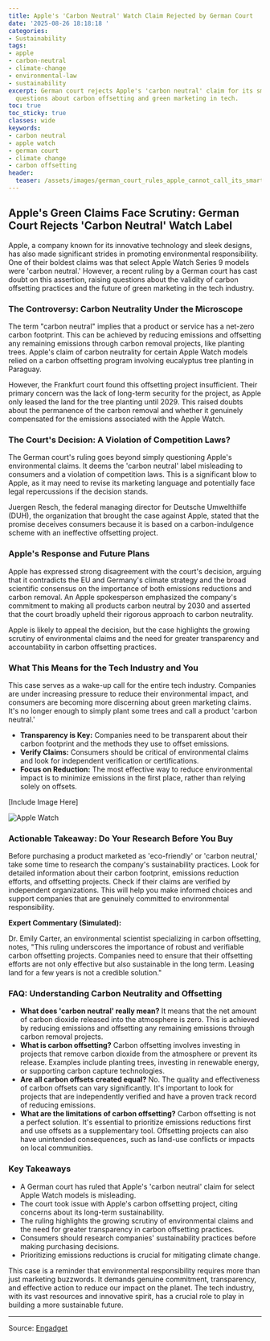 ```yaml
---
title: Apple's 'Carbon Neutral' Watch Claim Rejected by German Court
date: '2025-08-26 18:18:18 '
categories:
- Sustainability
tags:
- apple
- carbon-neutral
- climate-change
- environmental-law
- sustainability
excerpt: German court rejects Apple's 'carbon neutral' claim for its smartwatch, raising
  questions about carbon offsetting and green marketing in tech.
toc: true
toc_sticky: true
classes: wide
keywords:
- carbon neutral
- apple watch
- german court
- climate change
- carbon offsetting
header:
  teaser: /assets/images/german_court_rules_apple_cannot_call_its_smartwatc_20250826181818.jpg
---
```


## Apple's Green Claims Face Scrutiny: German Court Rejects 'Carbon Neutral' Watch Label

Apple, a company known for its innovative technology and sleek designs, has also made significant strides in promoting environmental responsibility. One of their boldest claims was that select Apple Watch Series 9 models were 'carbon neutral.' However, a recent ruling by a German court has cast doubt on this assertion, raising questions about the validity of carbon offsetting practices and the future of green marketing in the tech industry.

### The Controversy: Carbon Neutrality Under the Microscope

The term "carbon neutral" implies that a product or service has a net-zero carbon footprint. This can be achieved by reducing emissions and offsetting any remaining emissions through carbon removal projects, like planting trees. Apple's claim of carbon neutrality for certain Apple Watch models relied on a carbon offsetting program involving eucalyptus tree planting in Paraguay.

However, the Frankfurt court found this offsetting project insufficient. Their primary concern was the lack of long-term security for the project, as Apple only leased the land for the tree planting until 2029. This raised doubts about the permanence of the carbon removal and whether it genuinely compensated for the emissions associated with the Apple Watch.

### The Court's Decision: A Violation of Competition Laws?

The German court's ruling goes beyond simply questioning Apple's environmental claims. It deems the 'carbon neutral' label misleading to consumers and a violation of competition laws. This is a significant blow to Apple, as it may need to revise its marketing language and potentially face legal repercussions if the decision stands.

Juergen Resch, the federal managing director for Deutsche Umwelthilfe (DUH), the organization that brought the case against Apple, stated that the promise deceives consumers because it is based on a carbon-indulgence scheme with an ineffective offsetting project.

### Apple's Response and Future Plans

Apple has expressed strong disagreement with the court's decision, arguing that it contradicts the EU and Germany's climate strategy and the broad scientific consensus on the importance of both emissions reductions and carbon removal. An Apple spokesperson emphasized the company's commitment to making all products carbon neutral by 2030 and asserted that the court broadly upheld their rigorous approach to carbon neutrality.

Apple is likely to appeal the decision, but the case highlights the growing scrutiny of environmental claims and the need for greater transparency and accountability in carbon offsetting practices.

### What This Means for the Tech Industry and You

This case serves as a wake-up call for the entire tech industry. Companies are under increasing pressure to reduce their environmental impact, and consumers are becoming more discerning about green marketing claims. It's no longer enough to simply plant some trees and call a product 'carbon neutral.'

*   **Transparency is Key:** Companies need to be transparent about their carbon footprint and the methods they use to offset emissions.
*   **Verify Claims:** Consumers should be critical of environmental claims and look for independent verification or certifications.
*   **Focus on Reduction:** The most effective way to reduce environmental impact is to minimize emissions in the first place, rather than relying solely on offsets.

[Include Image Here]

![Apple Watch](https://o.aolcdn.com/images/dims?image_uri=https%3A%2F%2Fs.yimg.com%2Fos%2Fcreatr-uploaded-images%2F2024-10%2Fce4e7850-88d7-11ef-afb4-476b94bd0cff&resize=1400%2C933&client=19f2b5e49a271b2bde77&signature=e2e4eeaef4850a02f7b96f679858d292a84610ad)

### Actionable Takeaway: Do Your Research Before You Buy

Before purchasing a product marketed as 'eco-friendly' or 'carbon neutral,' take some time to research the company's sustainability practices. Look for detailed information about their carbon footprint, emissions reduction efforts, and offsetting projects. Check if their claims are verified by independent organizations. This will help you make informed choices and support companies that are genuinely committed to environmental responsibility.

**Expert Commentary (Simulated):**

Dr. Emily Carter, an environmental scientist specializing in carbon offsetting, notes, "This ruling underscores the importance of robust and verifiable carbon offsetting projects. Companies need to ensure that their offsetting efforts are not only effective but also sustainable in the long term. Leasing land for a few years is not a credible solution."

### FAQ: Understanding Carbon Neutrality and Offsetting

*   **What does 'carbon neutral' really mean?** It means that the net amount of carbon dioxide released into the atmosphere is zero. This is achieved by reducing emissions and offsetting any remaining emissions through carbon removal projects.
*   **What is carbon offsetting?** Carbon offsetting involves investing in projects that remove carbon dioxide from the atmosphere or prevent its release. Examples include planting trees, investing in renewable energy, or supporting carbon capture technologies.
*   **Are all carbon offsets created equal?** No. The quality and effectiveness of carbon offsets can vary significantly. It's important to look for projects that are independently verified and have a proven track record of reducing emissions.
*   **What are the limitations of carbon offsetting?** Carbon offsetting is not a perfect solution. It's essential to prioritize emissions reductions first and use offsets as a supplementary tool. Offsetting projects can also have unintended consequences, such as land-use conflicts or impacts on local communities.

### Key Takeaways

*   A German court has ruled that Apple's 'carbon neutral' claim for select Apple Watch models is misleading.
*   The court took issue with Apple's carbon offsetting project, citing concerns about its long-term sustainability.
*   The ruling highlights the growing scrutiny of environmental claims and the need for greater transparency in carbon offsetting practices.
*   Consumers should research companies' sustainability practices before making purchasing decisions.
*   Prioritizing emissions reductions is crucial for mitigating climate change.

This case is a reminder that environmental responsibility requires more than just marketing buzzwords. It demands genuine commitment, transparency, and effective action to reduce our impact on the planet. The tech industry, with its vast resources and innovative spirit, has a crucial role to play in building a more sustainable future.

---

Source: [Engadget](https://www.engadget.com/big-tech/german-court-rules-apple-cannot-call-its-smartwatch-carbon-neutral-181536366.html?src=rss)